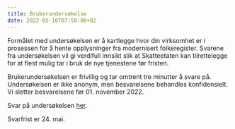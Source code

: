 ```yaml
---
title: Brukerundersøkelse
date: 2022-05-16T07:50:00+02
---
```

Formålet med undersøkelsen er å kartlegge hvor din virksomhet er i prosessen for å hente opplysninger fra modernisert folkeregister. Svarene fra undersøkelsen vil gi verdifull innsikt slik at Skatteetaten kan tilrettelegge for at flest mulig tar i bruk de nye tjenestene før fristen. 

Brukerundersøkelsen er frivillig og tar omtrent tre minutter å svare på. Undersøkelsen er ikke anonym, men besvarelsene behandles konfidensielt. Vi sletter besvarelsene før 01. november 2022. 

Svar på undersøkelsen [her](https://forms.office.com/Pages/ResponsePage.aspx?id=tdOwyTXACEyBNnYK6MKGACgpdnicLilKnHyhy-SgDppUNjU4Q0xSUDZLWDIwRFpYM0gzWUs2S1JNRC4u). 

Svarfrist er 24. mai.
